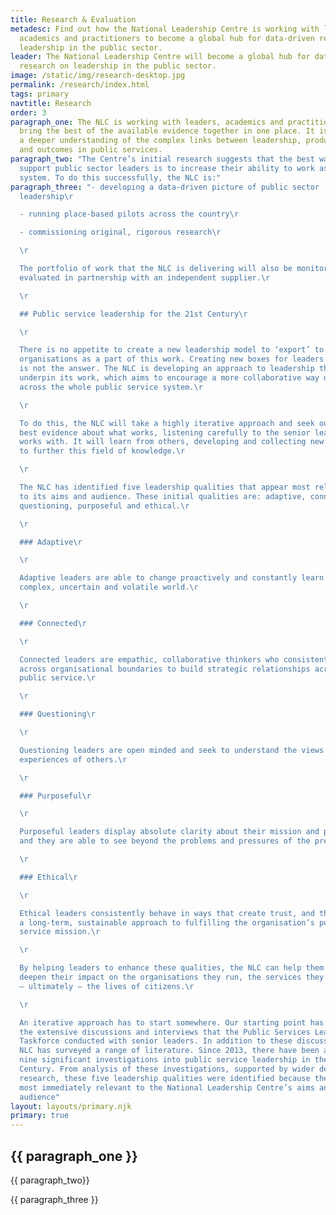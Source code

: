```yaml
---
title: Research & Evaluation
metadesc: Find out how the National Leadership Centre is working with leaders,
  academics and practitioners to become a global hub for data-driven research on
  leadership in the public sector.
leader: The National Leadership Centre will become a global hub for data-driven
  research on leadership in the public sector.
image: /static/img/research-desktop.jpg
permalink: /research/index.html
tags: primary
navtitle: Research
order: 3
paragraph_one: The NLC is working with leaders, academics and practitioners to
  bring the best of the available evidence together in one place. It is building
  a deeper understanding of the complex links between leadership, productivity
  and outcomes in public services.
paragraph_two: "The Centre’s initial research suggests that the best way to
  support public sector leaders is to increase their ability to work as a
  system. To do this successfully, the NLC is:"
paragraph_three: "- developing a data-driven picture of public sector
  leadership\r

  - running place-based pilots across the country\r

  - commissioning original, rigorous research\r

  \r

  The portfolio of work that the NLC is delivering will also be monitored and
  evaluated in partnership with an independent supplier.\r

  \r

  ## Public service leadership for the 21st Century\r

  \r

  There is no appetite to create a new leadership model to ‘export’ to other
  organisations as a part of this work. Creating new boxes for leaders to tick
  is not the answer. The NLC is developing an approach to leadership that will
  underpin its work, which aims to encourage a more collaborative way of working
  across the whole public service system.\r

  \r

  To do this, the NLC will take a highly iterative approach and seek out the
  best evidence about what works, listening carefully to the senior leaders it
  works with. It will learn from others, developing and collecting new evidence
  to further this field of knowledge.\r

  \r

  The NLC has identified five leadership qualities that appear most relevant
  to its aims and audience. These initial qualities are: adaptive, connected,
  questioning, purposeful and ethical.\r

  \r

  ### Adaptive\r

  \r

  Adaptive leaders are able to change proactively and constantly learn in a
  complex, uncertain and volatile world.\r

  \r

  ### Connected\r

  \r

  Connected leaders are empathic, collaborative thinkers who consistently work
  across organisational boundaries to build strategic relationships across the
  public service.\r

  \r

  ### Questioning\r

  \r

  Questioning leaders are open minded and seek to understand the views and
  experiences of others.\r

  \r

  ### Purposeful\r

  \r

  Purposeful leaders display absolute clarity about their mission and purpose,
  and they are able to see beyond the problems and pressures of the present.\r

  \r

  ### Ethical\r

  \r

  Ethical leaders consistently behave in ways that create trust, and they take
  a long-term, sustainable approach to fulfilling the organisation’s public
  service mission.\r

  \r

  By helping leaders to enhance these qualities, the NLC can help them to
  deepen their impact on the organisations they run, the services they lead, and
  – ultimately – the lives of citizens.\r

  \r

  An iterative approach has to start somewhere. Our starting point has been
  the extensive discussions and interviews that the Public Services Leadership
  Taskforce conducted with senior leaders. In addition to these discussions, the
  NLC has surveyed a range of literature. Since 2013, there have been at least
  nine significant investigations into public service leadership in the 21st
  Century. From analysis of these investigations, supported by wider desk-based
  research, these five leadership qualities were identified because they appear
  most immediately relevant to the National Leadership Centre’s aims and
  audience"
layout: layouts/primary.njk
primary: true
---
```


<div class="container container--sm dbl-vertical-padding">

## {{ paragraph_one }}

<p class="no-margin">{{ paragraph_two}}</p>

{{ paragraph_three }}

</div>
